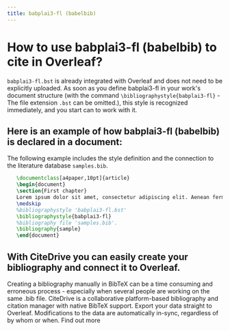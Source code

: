 ```yaml
---
title: babplai3-fl (babelbib)
---
```


# How to use babplai3-fl (babelbib) to cite in Overleaf? 
`babplai3-fl.bst` is already integrated with Overleaf and does not need to be explicitly uploaded. As soon as you define babplai3-fl in your work's document structure (with the command `\bibliographystyle{babplai3-fl}` - The file extension `.bst` can be omitted.), this style is recognized immediately, and you start can to work with it.

## Here is an example of how babplai3-fl (babelbib) is declared in a document:
The following example includes the style definition and the connection to the literature database `samples.bib`.
```tex
   \documentclass[a4paper,10pt]{article}
   \begin{document}
   \section{First chapter}
   Lorem ipsum dolor sit amet, consectetur adipiscing elit. Aenean fermentum justo massa, ut maximus mauris sodales et. Aenean vel elit a erat rhoncus pharetra.
   \medskip
   %bibliographystyle 'babplai3-fl.bst'
   \bibliographystyle{babplai3-fl}
   %bibliography file 'samples.bib'.
   \bibliography{sample}
   \end{document}
```

## With CiteDrive you can easily create your bibliography and connect it to Overleaf. 
Creating a bibliography manually in BibTeX can be a time consuming and erroneous process - especially when several people are working on the same .bib file. CiteDrive is a collaborative platform-based bibliography and citation manager with native BibTeX support. Export your data straight to Overleaf. Modifications to the data are automatically in-sync, regardless of by whom or when. Find out more
